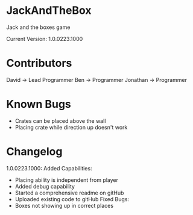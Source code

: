 # JackAndTheBox
Jack and the boxes game

Current Version: 1.0.0223.1000

# Contributors
David -> Lead Programmer
Ben -> Programmer
Jonathan -> Programmer

# Known Bugs
  - Crates can be placed above the wall
  - Placing crate while direction up doesn't work

# Changelog
1.0.0223.1000:
	Added Capabilities:
  - Placing ability is independent from player
  - Added debug capability
  - Started a comprehensive readme on gitHub
  - Uploaded existing code to gitHub
    Fixed Bugs:
  - Boxes not showing up in correct places